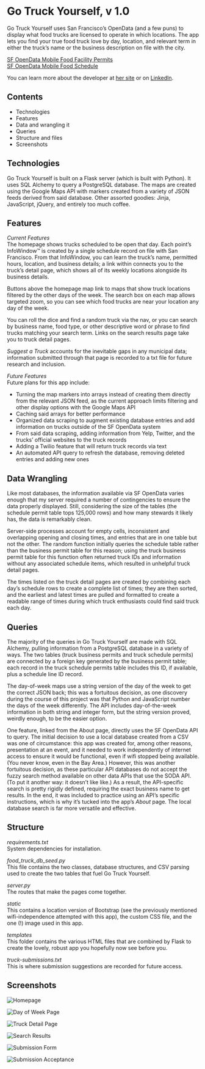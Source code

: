 # Go Truck Yourself, v 1.0

Go Truck Yourself uses San Francisco’s OpenData (and a few puns) to display what food trucks are licensed to operate in which locations. The app lets you find your true food truck love by day, location, and relevant term in either the truck’s name or the business description on file with the city. 

[SF OpenData Mobile Food Facility Permits](https://data.sfgov.org/Economy-and-Community/Mobile-Food-Facility-Permit/rqzj-sfat)   
[SF OpenData Mobile Food Schedule](https://data.sfgov.org/Economy-and-Community/Mobile-Food-Schedule/jjew-r69b)

You can learn more about the developer at [her site](http://www.breanneboland.com) or on [LinkedIn](https://www.linkedin.com/in/breanneboland).

## Contents
 - Technologies
 - Features
 - Data and wrangling it
 - Queries
 - Structure and files
 - Screenshots

## Technologies
Go Truck Yourself is built on a Flask server (which is built with Python). It uses SQL Alchemy to query a PostgreSQL database. The maps are created using the Google Maps API with markers created from a variety of JSON feeds derived from said database. Other assorted goodies: Jinja, JavaScript, jQuery, and entirely too much coffee. 

## Features
*Current Features*  
The homepage shows trucks scheduled to be open that day. Each point’s InfoWindow™ is created by a single schedule record on file with San Francisco. From that InfoWindow, you can learn the truck’s name, permitted hours, location, and business details; a link within connects you to the truck’s detail page, which shows all of its weekly locations alongside its business details. 

Buttons above the homepage map link to maps that show truck locations filtered by the other days of the week. The search box on each map allows targeted zoom, so you can see which food trucks are near your location any day of the week. 

You can roll the dice and find a random truck via the nav, or you can search by business name, food type, or other descriptive word or phrase to find trucks matching your search term. Links on the search results page take you to truck detail pages. 

*Suggest a Truck* accounts for the inevitable gaps in any municipal data; information submitted through that page is recorded to a txt file for future research and inclusion.

*Future Features*  
Future plans for this app include:
 - Turning the map markers into arrays instead of creating them directly from the relevant JSON feed, as the current approach limits filtering and other display options with the Google Maps API
 - Caching said arrays for better performance 
 - Organized data scraping to augment existing database entries and add information on trucks outside of the SF OpenData system
 - From said data scraping, adding information from Yelp, Twitter, and the trucks’ official websites to the truck records
 - Adding a Twilio feature that will return truck records via text 
 - An automated API query to refresh the database, removing deleted entries and adding new ones

## Data Wrangling
Like most databases, the information available via SF OpenData varies enough that my server required a number of contingencies to ensure the data properly displayed. Still, considering the size of the tables (the schedule permit table tops 125,000 rows) and how many stewards it likely has, the data is remarkably clean. 

Server-side processes account for empty cells, inconsistent and overlapping opening and closing times, and entries that are in one table but not the other. The random function initially queries the schedule table rather than the business permit table for this reason; using the truck business permit table for this function often returned truck IDs and information without any associated schedule items, which resulted in unhelpful truck detail pages. 

The times listed on the truck detail pages are created by combining each day’s schedule rows to create a complete list of times; they are then sorted, and the earliest and latest times are pulled and formatted to create a readable range of times during which truck enthusiasts could find said truck each day. 

## Queries
The majority of the queries in Go Truck Yourself are made with SQL Alchemy, pulling information from a PostgreSQL database in a variety of ways. The two tables (truck business permits and truck schedule permits) are connected by a foreign key generated by the business permit table; each record in the truck schedule permits table includes this ID, if available, plus a schedule line ID record. 

The day-of-week maps use a string version of the day of the week to get the correct JSON back; this was a fortuitous decision, as one discovery during the course of this project was that Python and JavaScript number the days of the week differently. The API includes day-of-the-week information in both string and integer form, but the string version proved, weirdly enough, to be the easier option.

One feature, linked from the About page, directly uses the SF OpenData API to query. The initial decision to use a local database created from a CSV was one of circumstance: this app was created for, among other reasons,  presentation at an event, and it needed to work independently of internet access to ensure it would be functional, even if wifi stopped being available. (You never know, even in the Bay Area.) However, this was another fortuitous decision, as these particular API databases do not accept the fuzzy search method available on other data APIs that use the SODA API. (To put it another way: it doesn’t like like.) As a result, the API-specific search is pretty rigidly defined, requiring the exact business name to get results. In the end, it was included to practice using an API’s specific instructions, which is why it’s tucked into the app’s *About* page. The local database search is far more versatile and effective. 

## Structure
*requirements.txt*  
System dependencies for installation. 

*food_truck_db_seed.py*  
This file contains the two classes, database structures, and CSV parsing used to create the two tables that fuel Go Truck Yourself. 

*server.py*  
The routes that make the pages come together. 

*static*  
This contains a location version of Bootstrap (see the previously mentioned wifi-independence attempted with this app), the custom CSS file, and the one (!) image used in this app.

*templates*  
This folder contains the various HTML files that are combined by Flask to create the lovely, robust app you hopefully now see before you.

*truck-submissions.txt*  
This is where submission suggestions are recorded for future access. 

## Screenshots  
![Homepage](/markdown-images/go-truck-yourself-homepage.png)

![Day of Week Page](/markdown-images/go-truck-yourself-day-page.png)

![Truck Detail Page](/markdown-images/go-truck-yourself-truck-detail-page.png)

![Search Results](/markdown-images/go-truck-yourself-search-results.png)

![Submission Form](/markdown-images/go-truck-yourself-submission-form.png)

![Submission Acceptance](/markdown-images/go-truck-yourself-submission-acceptance.png)